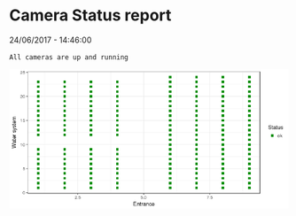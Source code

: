 Camera Status report
================
24/06/2017 - 14:46:00

    All cameras are up and running

![](camreport_files/figure-markdown_github/unnamed-chunk-2-1.png)
